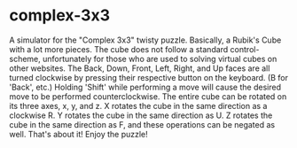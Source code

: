 # complex-3x3
A simulator for the "Complex 3x3" twisty puzzle. Basically, a Rubik's Cube with a lot more pieces.
The cube does not follow a standard control-scheme, unfortunately for those who are used to solving virtual cubes on other websites.
The Back, Down, Front, Left, Right, and Up faces are all turned clockwise by pressing their respective button on the keyboard. (B for 'Back', etc.)
Holding 'Shift' while performing a move will cause the desired move to be performed counterclockwise.
The entire cube can be rotated on its three axes, x, y, and z. X rotates the cube in the same direction as a clockwise R. Y rotates the cube in the same direction as U. Z rotates the cube in the same direction as F, and these operations can be negated as well.
That's about it! Enjoy the puzzle!
